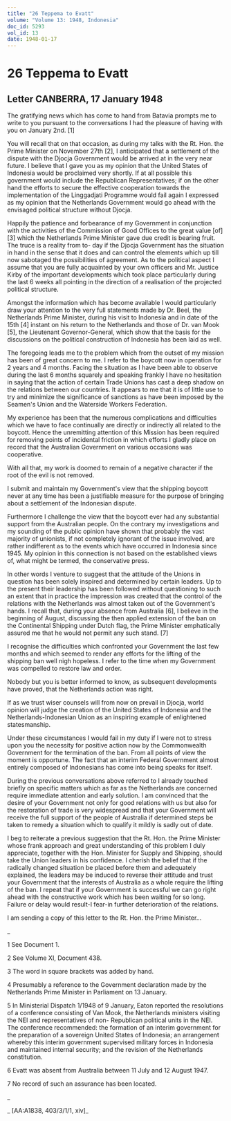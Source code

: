 ```yaml
---
title: "26 Teppema to Evatt"
volume: "Volume 13: 1948, Indonesia"
doc_id: 5293
vol_id: 13
date: 1948-01-17
---
```


# 26 Teppema to Evatt

## Letter CANBERRA, 17 January 1948

The gratifying news which has come to hand from Batavia prompts me to write to you pursuant to the conversations I had the pleasure of having with you on January 2nd. [1]

You will recall that on that occasion, as during my talks with the Rt. Hon. the Prime Minister on November 27th [2], I anticipated that a settlement of the dispute with the Djocja Government would be arrived at in the very near future. I believe that I gave you as my opinion that the United States of Indonesia would be proclaimed very shortly. If at all possible this government would include the Republican Representatives; if on the other hand the efforts to secure the effective cooperation towards the implementation of the Linggadjati Programme would fail again I expressed as my opinion that the Netherlands Government would go ahead with the envisaged political structure without Djocja.

Happily the patience and forbearance of my Government in conjunction with the activities of the Commission of Good Offices to the great value [of] [3] which the Netherlands Prime Minister gave due credit is bearing fruit. The truce is a reality from to- day if the Djocja Government has the situation in hand in the sense that it does and can control the elements which up till now sabotaged the possibilities of agreement. As to the political aspect I assume that you are fully acquainted by your own officers and Mr. Justice Kirby of the important developments which took place particularly during the last 6 weeks all pointing in the direction of a realisation of the projected political structure.

Amongst the information which has become available I would particularly draw your attention to the very full statements made by Dr. Beel, the Netherlands Prime Minister, during his visit to Indonesia and in date of the 15th [4] instant on his return to the Netherlands and those of Dr. van Mook [5], the Lieutenant Governor-General, which show that the basis for the discussions on the political construction of Indonesia has been laid as well.

The foregoing leads me to the problem which from the outset of my mission has been of great concern to me. I refer to the boycott now in operation for 2 years and 4 months. Facing the situation as I have been able to observe during the last 6 months squarely and speaking frankly I have no hesitation in saying that the action of certain Trade Unions has cast a deep shadow on the relations between our countries. It appears to me that it is of little use to try and minimize the significance of sanctions as have been imposed by the Seamen's Union and the Waterside Workers Federation.

My experience has been that the numerous complications and difficulties which we have to face continually are directly or indirectly all related to the boycott. Hence the unremitting attention of this Mission has been required for removing points of incidental friction in which efforts I gladly place on record that the Australian Government on various occasions was cooperative.

With all that, my work is doomed to remain of a negative character if the root of the evil is not removed.

I submit and maintain my Government's view that the shipping boycott never at any time has been a justifiable measure for the purpose of bringing about a settlement of the Indonesian dispute.

Furthermore I challenge the view that the boycott ever had any substantial support from the Australian people. On the contrary my investigations and my sounding of the public opinion have shown that probably the vast majority of unionists, if not completely ignorant of the issue involved, are rather indifferent as to the events which have occurred in Indonesia since 1945. My opinion in this connection is not based on the established views of, what might be termed, the conservative press.

In other words I venture to suggest that the attitude of the Unions in question has been solely inspired and determined by certain leaders. Up to the present their leadership has been followed without questioning to such an extent that in practice the impression was created that the control of the relations with the Netherlands was almost taken out of the Government's hands. I recall that, during your absence from Australia [6], I believe in the beginning of August, discussing the then applied extension of the ban on the Continental Shipping under Dutch flag, the Prime Minister emphatically assured me that he would not permit any such stand. [7]

I recognise the difficulties which confronted your Government the last few months and which seemed to render any efforts for the lifting of the shipping ban well nigh hopeless. I refer to the time when my Government was compelled to restore law and order.

Nobody but you is better informed to know, as subsequent developments have proved, that the Netherlands action was right.

If as we trust wiser counsels will from now on prevail in Djocja, world opinion will judge the creation of the United States of Indonesia and the Netherlands-Indonesian Union as an inspiring example of enlightened statesmanship.

Under these circumstances I would fail in my duty if I were not to stress upon you the necessity for positive action now by the Commonwealth Government for the termination of the ban. From all points of view the moment is opportune. The fact that an interim Federal Government almost entirely composed of Indonesians has come into being speaks for itself.

During the previous conversations above referred to I already touched briefly on specific matters which as far as the Netherlands are concerned require immediate attention and early solution. I am convinced that the desire of your Government not only for good relations with us but also for the restoration of trade is very widespread and that your Government will receive the full support of the people of Australia if determined steps be taken to remedy a situation which to qualify it mildly is sadly out of date.

I beg to reiterate a previous suggestion that the Rt. Hon. the Prime Minister whose frank approach and great understanding of this problem I duly appreciate, together with the Hon. Minister for Supply and Shipping, should take the Union leaders in his confidence. I cherish the belief that if the radically changed situation be placed before them and adequately explained, the leaders may be induced to reverse their attitude and trust your Government that the interests of Australia as a whole require the lifting of the ban. I repeat that if your Government is successful we can go right ahead with the constructive work which has been waiting for so long. Failure or delay would result-I fear-in further deterioration of the relations.

I am sending a copy of this letter to the Rt. Hon. the Prime Minister...

_

1 See Document 1.

2 See Volume XI, Document 438.

3 The word in square brackets was added by hand.

4 Presumably a reference to the Government declaration made by the Netherlands Prime Minister in Parliament on 13 January.

5 In Ministerial Dispatch 1/1948 of 9 January, Eaton reported the resolutions of a conference consisting of Van Mook, the Netherlands ministers visiting the NEI and representatives of non- Republican political units in the NEI. The conference recommended: the formation of an interim government for the preparation of a sovereign United States of Indonesia; an arrangement whereby this interim government supervised military forces in Indonesia and maintained internal security; and the revision of the Netherlands constitution.

6 Evatt was absent from Australia between 11 July and 12 August 1947.

7 No record of such an assurance has been located.

_

_ [AA:A1838, 403/3/1/1, xiv]_
